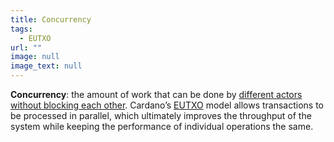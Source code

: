 ```yaml
---
title: Concurrency
tags:
  - EUTXO
url: ""
image: null
image_text: null
---
```


**Concurrency**: the amount of work that can be done by [different actors without blocking each other](https://iohk.io/en/blog/posts/2021/09/10/concurrency-and-all-that-cardano-smart-contracts-and-the-eutxo-model/). Cardano’s [EUTXO](https://www.essentialcardano.io/glossary/eutxo) model allows transactions to be processed in parallel, which ultimately improves the throughput of the system while keeping the performance of individual operations the same.
